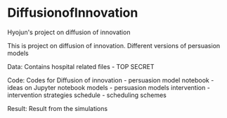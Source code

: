 # DiffusionofInnovation
Hyojun's project on diffusion of innovation

This is project on diffusion of innovation. 
Different versions of persuasion models

Data: Contains hospital related files - TOP SECRET

Code: Codes for Diffusion of innovation - persuasion model
  notebook - ideas on Jupyter notebook
  models - persuasion models
  intervention - intervention strategies
  schedule - scheduling schemes
  
Result: Result from the simulations
